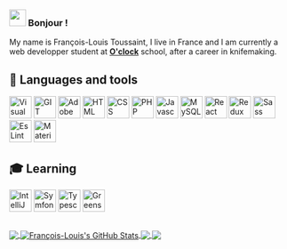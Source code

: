 <!--**Francois-Louis/Francois-Louis** is a ✨ _special_ ✨ repository because its `README.md` (this file) appears on your GitHub profile.-->

### <img src="https://emojis.slackmojis.com/emojis/images/1531849430/4246/blob-sunglasses.gif?1531849430" width="30"/> Bonjour !

My name is François-Louis Toussaint, I live in France and I am currently a web developper student at [**O'clock**](https://oclock.io/) school, after a career in knifemaking.

## 🔨 Languages and tools

<a><img src="https://www.vectorlogo.zone/logos/visualstudio_code/visualstudio_code-icon.svg" alt="Visual Studio Code" width="40" height="40"/> </a>
<a><img src="https://www.vectorlogo.zone/logos/git-scm/git-scm-icon.svg" alt="GIT" width="40" height="40"/> </a>
<a><img src="https://www.vectorlogo.zone/logos/adobe_illustrator/adobe_illustrator-icon.svg" alt="Adobe Illustrator" width="40" height="40"/> </a>
<a><img src="https://www.vectorlogo.zone/logos/w3_html5/w3_html5-icon.svg" alt="HTML" width="40" height="40"/> </a>
<a><img src="https://cdn.jsdelivr.net/gh/devicons/devicon/icons/css3/css3-original.svg" alt="CSS" width="40" height="40"/> </a>
<a><img src="https://www.vectorlogo.zone/logos/php/php-icon.svg" alt="PHP" width="40" height="40"/> </a>
<a><img src="https://cdn.jsdelivr.net/gh/devicons/devicon/icons/javascript/javascript-original.svg" alt="Javascript" width="40" height="40"/> </a>
<a><img src="https://cdn.jsdelivr.net/gh/devicons/devicon/icons/mysql/mysql-original-wordmark.svg" alt="MySQL" width="40" height="40"/> </a>
<a><img src="https://www.vectorlogo.zone/logos/reactjs/reactjs-icon.svg" alt="React" width="40" height="40"/> </a>
<a><img src="https://cdn.jsdelivr.net/gh/devicons/devicon/icons/redux/redux-original.svg" alt="Redux" width="40" height="40"/> </a>
<a><img src="https://cdn.jsdelivr.net/gh/devicons/devicon/icons/sass/sass-original.svg" alt="Sass" width="40" height="40"/> </a>
<a><img src="https://cdn.jsdelivr.net/gh/devicons/devicon/icons/eslint/eslint-original.svg" alt="EsLint" width="40" height="40"/> </a>
<a><img src="https://cdn.jsdelivr.net/gh/devicons/devicon/icons/materialui/materialui-original.svg" alt="Material UI" width="40" height="40"/> </a>


## 🎓 Learning

<a><img src="https://cdn.jsdelivr.net/gh/devicons/devicon/icons/intellij/intellij-original.svg" alt="IntelliJ" width="40" height="40"/> </a>
<a><img src="https://cdn.jsdelivr.net/gh/devicons/devicon/icons/symfony/symfony-original.svg" alt="Symfony" width="40" height="40"/> </a>
<a><img src="https://cdn.jsdelivr.net/gh/devicons/devicon/icons/typescript/typescript-original.svg" alt="Typescript" width="40" height="40"/> </a>
<a><img src="https://s3-us-west-2.amazonaws.com/s.cdpn.io/16327/logo-man.svg" alt="Greensock" width="40" height="40"/> </a>

##

<a href="https://github.com/Francois-Louis/Francois-Louis">
  <img align="center" src="https://github-readme-stats.vercel.app/api/top-langs/?username=Francois-Louis&hide=java,html,tex&title_color=ffffff&text_color=c9cacc&icon_color=2bbc8a&bg_color=1d1f21&langs_count=5" />
</a>

<a href="https://github.com/Francois-Louis/Francois-Louis">
  <img align="center" src="https://github-readme-stats.vercel.app/api?username=Francois-Louis&show_icons=true&line_height=40&count_private=true&title_color=ffffff&text_color=c9cacc&icon_color=2bbc8a&bg_color=1d1f21" alt="François-Louis's GitHub Stats" />
</a>

<a href=https://github.com/Francois-Louis/Boule-de-poils-Front>
  <img align="center" src="https://github-readme-stats.vercel.app/api/pin/?username=Francois-Louis&repo=Boule-de-poils-Front&title_color=ffffff&text_color=c9cacc&icon_color=2bbc8a&bg_color=1d1f21" />
</a>

<a href=https://github.com/Francois-Louis/Boule-de-poils-Back>
  <img align="center" src="https://github-readme-stats.vercel.app/api/pin/?username=Francois-Louis&repo=Boule-de-poils-Back&title_color=ffffff&text_color=c9cacc&icon_color=2bbc8a&bg_color=1d1f21" />
</a>
  
